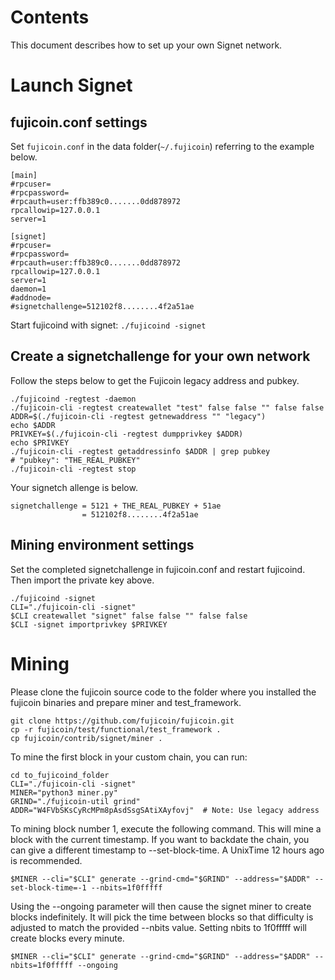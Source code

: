 Contents
========
This document describes how to set up your own Signet network.

Launch Signet
=============

fujicoin.conf settings
----------------------
Set `fujicoin.conf` in the data folder(`~/.fujicoin`) referring to the example below.

    [main]
    #rpcuser=
    #rpcpassword=
    #rpcauth=user:ffb389c0.......0dd878972
    rpcallowip=127.0.0.1
    server=1
    
    [signet]
    #rpcuser=
    #rpcpassword=
    #rpcauth=user:ffb389c0.......0dd878972
    rpcallowip=127.0.0.1
    server=1
    daemon=1
    #addnode=
    #signetchallenge=512102f8........4f2a51ae

Start fujicoind with signet: `./fujicoind -signet`

Create a signetchallenge for your own network
---------------------------------------------
Follow the steps below to get the Fujicoin legacy address and pubkey.

    ./fujicoind -regtest -daemon
    ./fujicoin-cli -regtest createwallet "test" false false "" false false
    ADDR=$(./fujicoin-cli -regtest getnewaddress "" "legacy")
    echo $ADDR
    PRIVKEY=$(./fujicoin-cli -regtest dumpprivkey $ADDR)
    echo $PRIVKEY
    ./fujicoin-cli -regtest getaddressinfo $ADDR | grep pubkey
    # "pubkey": "THE_REAL_PUBKEY"
    ./fujicoin-cli -regtest stop

Your signetch allenge is below.

    signetchallenge = 5121 + THE_REAL_PUBKEY + 51ae
                    = 512102f8........4f2a51ae

Mining environment settings
---------------------------
Set the completed signetchallenge in fujicoin.conf and restart fujicoind. Then import the private key above.

    ./fujicoind -signet
    CLI="./fujicoin-cli -signet"
    $CLI createwallet "signet" false false "" false false
    $CLI -signet importprivkey $PRIVKEY

Mining
======

Please clone the fujicoin source code to the folder where you installed the fujicoin binaries and prepare miner and test_framework.

    git clone https://github.com/fujicoin/fujicoin.git
    cp -r fujicoin/test/functional/test_framework .
    cp fujicoin/contrib/signet/miner .

To mine the first block in your custom chain, you can run:

    cd to_fujicoind_folder
    CLI="./fujicoin-cli -signet"
    MINER="python3 miner.py"
    GRIND="./fujicoin-util grind"
    ADDR="W4FVbSKsCyRcMPm8pAsdSsgSAtiXAyfovj"  # Note: Use legacy address

To mining block number 1, execute the following command. 
This will mine a block with the current timestamp. 
If you want to backdate the chain, you can give a different timestamp to --set-block-time. 
A UnixTime 12 hours ago is recommended.

    $MINER --cli="$CLI" generate --grind-cmd="$GRIND" --address="$ADDR" --set-block-time=-1 --nbits=1f0fffff


Using the --ongoing parameter will then cause the signet miner to create blocks indefinitely. 
It will pick the time between blocks so that difficulty is adjusted to match the provided --nbits value. 
Setting nbits to 1f0fffff will create blocks every minute.

    $MINER --cli="$CLI" generate --grind-cmd="$GRIND" --address="$ADDR" --nbits=1f0fffff --ongoing

